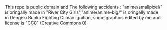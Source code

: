 This repo is public domain and The following accidents :
"anime/smallpixel/" is oringally made in "River City Girls","anime/anime-big/" is oringally made in Dengeki Bunko Fighting Climax Ignition, some graphics edited by me and license is "CC0" (Creative Commons 0)
